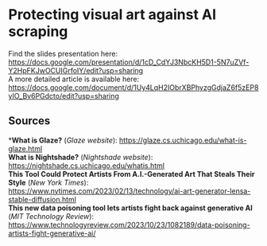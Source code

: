 # Protecting visual art against AI scraping

Find the slides presentation here: https://docs.google.com/presentation/d/1cD_CdYJ3NbcKH5D1-5N7uZVf-Y2HpFKJwOCUIGrfoIY/edit?usp=sharing <br />
A more detailed article is available here: https://docs.google.com/document/d/1Uy4LqH2IObrXBPhyzgGdjaZ6f5zEP8yIO_Bv6PGdcto/edit?usp=sharing <br />

## Sources

***What is Glaze?** (_Glaze website_): https://glaze.cs.uchicago.edu/what-is-glaze.html <br />
**What is Nightshade?** (_Nightshade website_): https://nightshade.cs.uchicago.edu/whatis.html <br />
**This Tool Could Protect Artists From A.I.-Generated Art That Steals Their Style** (_New York Times_): https://www.nytimes.com/2023/02/13/technology/ai-art-generator-lensa-stable-diffusion.html <br />
**This new data poisoning tool lets artists fight back against generative AI** (_MIT Technology Review_): https://www.technologyreview.com/2023/10/23/1082189/data-poisoning-artists-fight-generative-ai/ <br />